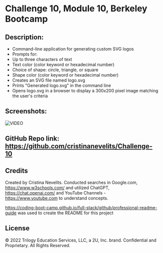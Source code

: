 # Challenge 10, Module 10, Berkeley Bootcamp

## Description: 

- Command-line application for generating custom SVG logos
- Prompts for:
- Up to three characters of text
- Text color (color keyword or hexadecimal number)
- Choice of shape: circle, triangle, or square
- Shape color (color keyword or hexadecimal number)
- Creates an SVG file named logo.svg
- Prints "Generated logo.svg" in the command line
- Opens logo.svg in a browser to display a 300x200 pixel image matching the user's criteria


## Screenshots:

 ![VIDEO]()


## GitHub Repo link: https://github.com/cristinanevelits/Challenge-10

## Credits

Created by Cristina Nevelits. Conducted searches in Google.com, https://www.w3schools.com/ and utilized ChatGPT, https://chat.openai.com/ and YouTube Channels - https://www.youtube.com to understand concepts.

https://coding-boot-camp.github.io/full-stack/github/professional-readme-guide was used to create the README for this project

## License

© 2022 Trilogy Education Services, LLC, a 2U, Inc. brand. Confidential and Proprietary. All Rights Reserved.
